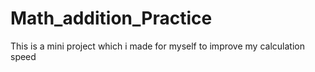 # Math_addition_Practice
This is a mini project which i made for myself to improve my calculation speed 
